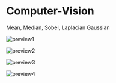 # Computer-Vision
Mean, Median, Sobel, Laplacian Gaussian

![preview1](https://user-images.githubusercontent.com/68945509/89394732-67a8ff80-d747-11ea-8d5f-450755544158.PNG)

![preview2](https://user-images.githubusercontent.com/68945509/89394745-6b3c8680-d747-11ea-845e-5e442b1c5f2f.PNG)

![preview3](https://user-images.githubusercontent.com/68945509/89394753-6d9ee080-d747-11ea-9c81-80ca1d723b4b.PNG)

![preview4](https://user-images.githubusercontent.com/68945509/89394761-70013a80-d747-11ea-9841-1652872e4746.PNG)
